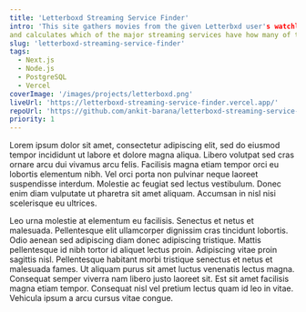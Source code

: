 ```yaml
---
title: 'Letterboxd Streaming Service Finder'
intro: 'This site gathers movies from the given Letterbxd user's watchlist 
and calculates which of the major streaming services have how many of the movies from the list.'
slug: 'letterboxd-streaming-service-finder'
tags:
  - Next.js
  - Node.js
  - PostgreSQL
  - Vercel
coverImage: '/images/projects/letterboxd.png'
liveUrl: 'https://letterboxd-streaming-service-finder.vercel.app/'
repoUrl: 'https://github.com/ankit-barana/letterboxd-streaming-service-finder/'
priority: 1
---
```


Lorem ipsum dolor sit amet, consectetur adipiscing elit, sed do eiusmod tempor incididunt ut labore et dolore magna aliqua. Libero volutpat sed cras ornare arcu dui vivamus arcu felis. Facilisis magna etiam tempor orci eu lobortis elementum nibh. Vel orci porta non pulvinar neque laoreet suspendisse interdum. Molestie ac feugiat sed lectus vestibulum. Donec enim diam vulputate ut pharetra sit amet aliquam. Accumsan in nisl nisi scelerisque eu ultrices.

Leo urna molestie at elementum eu facilisis. Senectus et netus et malesuada. Pellentesque elit ullamcorper dignissim cras tincidunt lobortis. Odio aenean sed adipiscing diam donec adipiscing tristique. Mattis pellentesque id nibh tortor id aliquet lectus proin. Adipiscing vitae proin sagittis nisl. Pellentesque habitant morbi tristique senectus et netus et malesuada fames. Ut aliquam purus sit amet luctus venenatis lectus magna. Consequat semper viverra nam libero justo laoreet sit. Est sit amet facilisis magna etiam tempor. Consequat nisl vel pretium lectus quam id leo in vitae. Vehicula ipsum a arcu cursus vitae congue.
